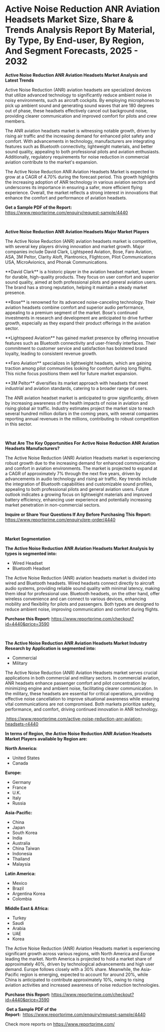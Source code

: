 <p><h1>Active Noise Reduction ANR Aviation Headsets Market Size, Share & Trends Analysis Report By Material, By Type, By End-user, By Region, And Segment Forecasts, 2025 - 2032</h1></p><p><strong>Active Noise Reduction ANR Aviation Headsets Market Analysis and Latest Trends</strong></p>
<p><p>Active Noise Reduction (ANR) aviation headsets are specialized devices that utilize advanced technology to significantly reduce ambient noise in noisy environments, such as aircraft cockpits. By employing microphones to pick up ambient sound and generating sound waves that are 180 degrees out of phase, these headsets effectively cancel out background noise, providing clearer communication and improved comfort for pilots and crew members.</p><p>The ANR aviation headsets market is witnessing notable growth, driven by rising air traffic and the increasing demand for enhanced pilot safety and comfort. With advancements in technology, manufacturers are integrating features such as Bluetooth connectivity, lightweight materials, and better sound quality, appealing to both professional pilots and aviation enthusiasts. Additionally, regulatory requirements for noise reduction in commercial aviation contribute to the market's expansion.</p><p>The Active Noise Reduction ANR Aviation Headsets Market is expected to grow at a CAGR of 4.70% during the forecast period. This growth highlights the increasing adoption of ANR technology in various aviation sectors and underscores its importance in ensuring a safer, more efficient flying experience. Overall, the market reflects a strong interest in innovations that enhance the comfort and performance of aviation headsets.</p></p>
<p><strong>Get a Sample PDF of the Report:&nbsp;</strong> <a href="https://www.reportprime.com/enquiry/request-sample/4440?utm_campaign=2116&utm_medium=2&utm_source=Github&utm_content=ia&utm_term=19032025&utm_id=active-noise-reduction-anr-aviation-headsets">https://www.reportprime.com/enquiry/request-sample/4440</a></p>
<p>&nbsp;</p>
<p><strong>Active Noise Reduction ANR Aviation Headsets Major Market Players</strong></p>
<p><p>The Active Noise Reduction (ANR) aviation headsets market is competitive, with several key players driving innovation and market growth. Major companies include David Clark, Lightspeed Aviation, Bose, Faro Aviation, ASA, 3M Peltor, Clarity Aloft, Plantronics, Flightcom, Pilot Communications USA, MicroAvionics, and Phonak Communications.</p><p>**David Clark** is a historic player in the aviation headset market, known for durable, high-quality products. They focus on user comfort and superior sound quality, aimed at both professional pilots and general aviation users. The brand has a strong reputation, helping it maintain a steady market presence.</p><p>**Bose** is renowned for its advanced noise-canceling technology. Their aviation headsets combine comfort and superior audio performance, appealing to a premium segment of the market. Bose's continued investments in research and development are anticipated to drive further growth, especially as they expand their product offerings in the aviation sector.</p><p>**Lightspeed Aviation** has gained market presence by offering innovative features such as Bluetooth connectivity and user-friendly interfaces. Their commitment to customer service and satisfaction has bolstered brand loyalty, leading to consistent revenue growth.</p><p>**Faro Aviation** specializes in lightweight headsets, which are gaining traction among pilot communities looking for comfort during long flights. This niche focus positions them well for future market expansion.</p><p>**3M Peltor** diversifies its market approach with headsets that meet industrial and aviation standards, catering to a broader range of users. </p><p>The ANR aviation headset market is anticipated to grow significantly, driven by increasing awareness of the health impacts of noise in aviation and rising global air traffic. Industry estimates project the market size to reach several hundred million dollars in the coming years, with several companies reporting annual revenues in the millions, contributing to robust competition in this sector.</p></p>
<p>&nbsp;</p>
<p><strong>What Are The Key Opportunities For Active Noise Reduction ANR Aviation Headsets Manufacturers?</strong></p>
<p><p>The Active Noise Reduction (ANR) Aviation Headsets market is experiencing robust growth due to the increasing demand for enhanced communication and comfort in aviation environments. The market is projected to expand at a CAGR of approximately 7% through the next five years, driven by advancements in audio technology and rising air traffic. Key trends include the integration of Bluetooth capabilities and customizable sound profiles, appealing to both professional pilots and general aviation users. Future outlook indicates a growing focus on lightweight materials and improved battery efficiency, enhancing user experience and potentially increasing market penetration in non-commercial sectors.</p></p>
<p><strong>Inquire or Share Your Questions If Any Before Purchasing This Report:</strong> <a href="https://www.reportprime.com/enquiry/pre-order/4440?utm_campaign=2116&utm_medium=2&utm_source=Github&utm_content=ia&utm_term=19032025&utm_id=active-noise-reduction-anr-aviation-headsets">https://www.reportprime.com/enquiry/pre-order/4440</a></p>
<p>&nbsp;</p>
<p><strong>Market Segmentation</strong></p>
<p><strong>The Active Noise Reduction ANR Aviation Headsets Market Analysis by types is segmented into:</strong></p>
<p><ul><li>Wired Headset</li><li>Bluetooth Headset</li></ul></p>
<p><p>The Active Noise Reduction (ANR) aviation headsets market is divided into wired and Bluetooth headsets. Wired headsets connect directly to aircraft audio systems, providing reliable sound quality with minimal latency, making them ideal for professional use. Bluetooth headsets, on the other hand, offer wireless convenience and can connect to various devices, enhancing mobility and flexibility for pilots and passengers. Both types are designed to reduce ambient noise, improving communication and comfort during flights.</p></p>
<p><strong>Purchase this Report:&nbsp;</strong><a href="https://www.reportprime.com/checkout?id=4440&price=3590&utm_campaign=2116&utm_medium=2&utm_source=Github&utm_content=ia&utm_term=19032025&utm_id=active-noise-reduction-anr-aviation-headsets">https://www.reportprime.com/checkout?id=4440&price=3590</a></p>
<p>&nbsp;</p>
<p><strong>The Active Noise Reduction ANR Aviation Headsets Market Industry Research by Application is segmented into:</strong></p>
<p><ul><li>Commercial</li><li>Military</li></ul></p>
<p><p>The Active Noise Reduction (ANR) Aviation Headsets market serves crucial applications in both commercial and military sectors. In commercial aviation, ANR headsets enhance passenger comfort and pilot concentration by minimizing engine and ambient noise, facilitating clearer communication. In the military, these headsets are essential for critical operations, providing effective noise cancellation to improve situational awareness while ensuring vital communications are not compromised. Both markets prioritize safety, performance, and comfort, driving continued innovation in ANR technology.</p></p>
<p><a href="https://www.reportprime.com/active-noise-reduction-anr-aviation-headsets-r4440?utm_campaign=2116&utm_medium=2&utm_source=Github&utm_content=ia&utm_term=19032025&utm_id=active-noise-reduction-anr-aviation-headsets">&nbsp;https://www.reportprime.com/active-noise-reduction-anr-aviation-headsets-r4440</a></p>
<p><strong>In terms of Region, the Active Noise Reduction ANR Aviation Headsets Market Players available by Region are:</strong></p>
<p>
    <p> <strong> North America: </strong>
        <ul>
            <li>United States</li>
            <li>Canada</li>
        </ul>
        </p> 
    <p> <strong> Europe: </strong>
        <ul>
            <li>Germany</li>
            <li>France</li>
            <li>U.K.</li>
            <li>Italy</li>
            <li>Russia</li>
        </ul>
        </p> 
    <p> <strong> Asia-Pacific: </strong>
        <ul>
            <li>China</li>
            <li>Japan</li>
            <li>South Korea</li>
            <li>India</li>
            <li>Australia</li>
            <li>China Taiwan</li>
            <li>Indonesia</li>
            <li>Thailand</li>
            <li>Malaysia</li>
        </ul>
        </p> 
    <p> <strong> Latin America: </strong>
        <ul>
            <li>Mexico</li>
            <li>Brazil</li>
            <li>Argentina Korea</li>
            <li>Colombia</li>
        </ul>
        </p> 
    <p> <strong> Middle East & Africa: </strong>
        <ul>
            <li>Turkey</li>
            <li>Saudi</li>
            <li>Arabia</li>
            <li>UAE</li>
            <li>Korea</li>
        </ul>
    </p>
    </p>
<p><p>The Active Noise Reduction (ANR) Aviation Headsets market is experiencing significant growth across various regions, with North America and Europe leading the market. North America is projected to hold a market share of approximately 40%, driven by technological advancements and high user demand. Europe follows closely with a 30% share. Meanwhile, the Asia-Pacific region is emerging, expected to account for around 20%, while China is anticipated to contribute approximately 10%, owing to rising aviation activities and increased awareness of noise reduction technologies.</p></p>
<p><strong>Purchase this Report: </strong><a href="https://www.reportprime.com/checkout?id=4440&price=3590&utm_campaign=2116&utm_medium=2&utm_source=Github&utm_content=ia&utm_term=19032025&utm_id=active-noise-reduction-anr-aviation-headsets">https://www.reportprime.com/checkout?id=4440&price=3590</a></p>
<p>&nbsp;<strong>Get a Sample PDF of the Report:&nbsp;&nbsp;</strong><a href="https://www.reportprime.com/enquiry/request-sample/4440?utm_campaign=2116&utm_medium=2&utm_source=Github&utm_content=ia&utm_term=19032025&utm_id=active-noise-reduction-anr-aviation-headsets">https://www.reportprime.com/enquiry/request-sample/4440</a></p>
<p><strong></strong></p>
<p>Check more reports on <a href="https://www.reportprime.com/?utm_campaign=2116&utm_medium=2&utm_source=Github&utm_content=ia&utm_term=19032025&utm_id=active-noise-reduction-anr-aviation-headsets">https://www.reportprime.com/</a></p>